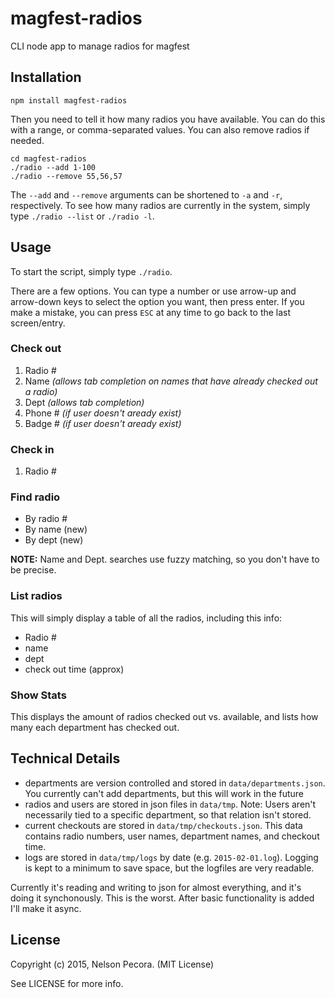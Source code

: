 # magfest-radios

CLI node app to manage radios for magfest

## Installation

```
npm install magfest-radios
```

Then you need to tell it how many radios you have available. You can do this with a range, or comma-separated values. You can also remove radios if needed.

```
cd magfest-radios
./radio --add 1-100
./radio --remove 55,56,57
```

The `--add` and `--remove` arguments can be shortened to `-a` and `-r`, respectively. To see how many radios are currently in the system, simply type `./radio --list` or `./radio -l`.

## Usage

To start the script, simply type `./radio`.

There are a few options. You can type a number or use arrow-up and arrow-down keys to select the option you want, then press enter. If you make a mistake, you can press `ESC` at any time to go back to the last screen/entry.

### Check out

1. Radio #
2. Name _(allows tab completion on names that have already checked out a radio)_
3. Dept _(allows tab completion)_
4. Phone # _(if user doesn't aready exist)_
5. Badge # _(if user doesn't aready exist)_

### Check in

1. Radio #

### Find radio

* By radio #
* By name (new)
* By dept (new)

**NOTE:** Name and Dept. searches use fuzzy matching, so you don't have to be precise.

### List radios

This will simply display a table of all the radios, including this info:

* Radio #
* name
* dept
* check out time (approx)

### Show Stats

This displays the amount of radios checked out vs. available, and lists how many each department has checked out.

## Technical Details

* departments are version controlled and stored in `data/departments.json`. You currently can't add departments, but this will work in the future
* radios and users are stored in json files in `data/tmp`. Note: Users aren't necessarily tied to a specific department, so that relation isn't stored.
* current checkouts are stored in `data/tmp/checkouts.json`. This data contains radio numbers, user names, department names, and checkout time.
* logs are stored in `data/tmp/logs` by date (e.g. `2015-02-01.log`). Logging is kept to a minimum to save space, but the logfiles are very readable.

Currently it's reading and writing to json for almost everything, and it's doing it synchonously. This is the worst. After basic functionality is added I'll make it async.

## License

Copyright (c) 2015, Nelson Pecora. (MIT License)

See LICENSE for more info.